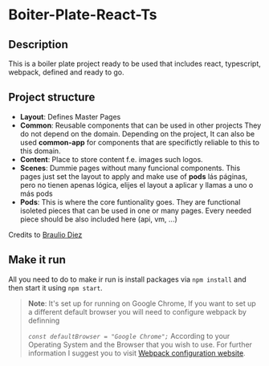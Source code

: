 # Boiter-Plate-React-Ts
## Description
This is a boiler plate project ready to be used that includes react, typescript, webpack, defined and ready to go.
## Project structure

- **Layout**: Defines Master Pages
- **Common**: Reusable components that can be used in other projects
  They do not depend on the domain. Depending on the project, It can also be used **common-app** for components that are specifictly reliable to this to this domain.
- **Content**: Place to store content f.e. images such logos. 
- **Scenes**: Dummie pages without many funcional components. This pages just set the layout to apply and make use of **pods** lás páginas, pero no tienen apenas lógica, elijes el layout a aplicar y llamas a uno o más pods
- **Pods**: This is where the core funtionality goes. They are functional isoleted pieces that can be used in one or many pages. Every needed piece should be also included here (api, vm, ...)

Credits to [Braulio Diez](https://github.com/brauliodiez)

## Make it run
All you need to do to make ir run is install packages via `npm install` and then start it using `npm start`.

> **Note**: It's set up for running on Google Chrome, If you want to set up a different default browser you will need to configure webpack by definning
>
> _`const defaultBrowser = "Google Chrome";`_
> According to your Operating System and the Browser that you wish to use.
> For further information I suggest you to visit [Webpack configuration website](https://webpack.js.org/configuration/dev-server/#devserveropen).
